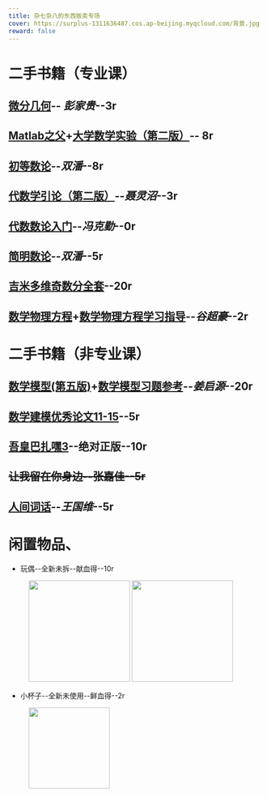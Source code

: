 ```yaml
---
title: 杂七杂八的东西贩卖专场
cover: https://surplus-1311636487.cos.ap-beijing.myqcloud.com/背景.jpg
reward: false
---
```

# 二手书籍（专业课）
## [微分几何](https://surplus-1311636487.cos.ap-beijing.myqcloud.com/微分几何.jpg)-- *彭家贵*--3r    
## [Matlab之父](https://surplus-1311636487.cos.ap-beijing.myqcloud.com/Matlab1.jpg)+[大学数学实验（第二版）](https://surplus-1311636487.cos.ap-beijing.myqcloud.com/Matlab2.jpg)-- 8r
## [初等数论](https://surplus-1311636487.cos.ap-beijing.myqcloud.com/初等数论.jpg)--*双潘*--8r
## [代数学引论（第二版）](https://surplus-1311636487.cos.ap-beijing.myqcloud.com/代数学引论.jpg)--*聂灵沼*--3r
## [代数数论入门](https://surplus-1311636487.cos.ap-beijing.myqcloud.com/代数数论入门.jpg)--*冯克勤*--0r
## [简明数论](https://surplus-1311636487.cos.ap-beijing.myqcloud.com/简明数论.jpg)--*双潘*--5r
## [吉米多维奇数分全套](https://surplus-1311636487.cos.ap-beijing.myqcloud.com/吉米多维奇.jpg)--20r
## [数学物理方程](https://surplus-1311636487.cos.ap-beijing.myqcloud.com/数学物理方程学习指导.jpg)+[数学物理方程学习指导](https://surplus-1311636487.cos.ap-beijing.myqcloud.com/数学物理方程学习指导.jpg)--*谷超豪*--2r
# 二手书籍（非专业课）
## [数学模型(第五版)](https://surplus-1311636487.cos.ap-beijing.myqcloud.com/数学模型习题参考书.jpg)+[数学模型习题参考](https://surplus-1311636487.cos.ap-beijing.myqcloud.com/数学模型习题参考书.jpg)--*姜启源*--20r
## [数学建模优秀论文11-15](https://surplus-1311636487.cos.ap-beijing.myqcloud.com/数学建模优秀论文.jpg)--5r
## [吾皇巴扎嘿3](https://surplus-1311636487.cos.ap-beijing.myqcloud.com/巴扎嘿.jpg)--绝对正版--10r
## ~~让我留在你身边--张嘉佳--5r~~
## [人间词话](https://surplus-1311636487.cos.ap-beijing.myqcloud.com/人间词话.jpg)--*王国维*--5r
# 闲置物品、
* 玩偶--全新未拆--献血得--10r
<figure class="twice">
    <img src="https://surplus-1311636487.cos.ap-beijing.myqcloud.com/dog1.jpg" width = "200">
    <img src="https://surplus-1311636487.cos.ap-beijing.myqcloud.com/dog2.jpg" width = "200">
</figure>

* 小杯子--全新未使用--鲜血得--2r
<figure class="twice">
    <img src="https://surplus-1311636487.cos.ap-beijing.myqcloud.com/杯子.jpg" width = "160">
</figure>
